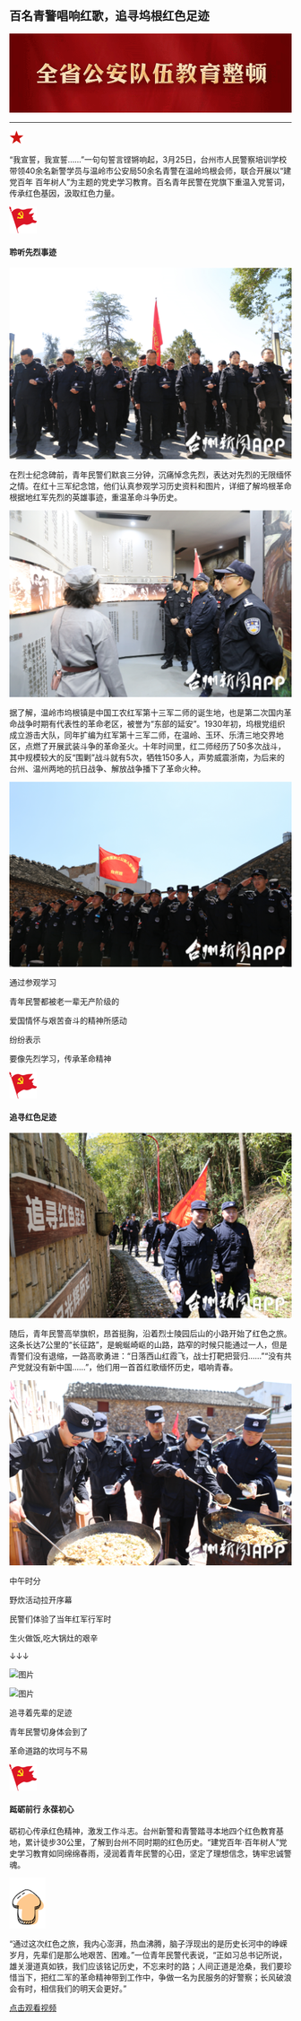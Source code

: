 ## 百名青警唱响红歌，追寻坞根红色足迹

![](IMG\img\温岭坞根\6.gif)



------



![](IMG\img\温岭坞根\8.png)



“我宣誓，我宣誓……”一句句誓言铿锵响起，3月25日，台州市人民警察培训学校带领40余名新警学员与温岭市公安局50余名青警在温岭坞根会师，联合开展以“建党百年 百年树人”为主题的党史学习教育。百名青年民警在党旗下重温入党誓词，传承红色基因，汲取红色力量。







![](IMG\img\温岭坞根\10.png)

#### **聆听先烈事迹**

![](IMG\img\温岭坞根\1.png)

在烈士纪念碑前，青年民警们默哀三分钟，沉痛悼念先烈，表达对先烈的无限缅怀之情。在红十三军纪念馆，他们认真参观学习历史资料和图片，详细了解坞根革命根据地红军先烈的英雄事迹，重温革命斗争历史。



![](IMG\img\温岭坞根\2.png)



据了解，温岭市坞根镇是中国工农红军第十三军二师的诞生地，也是第二次国内革命战争时期有代表性的革命老区，被誉为“东部的延安”。1930年初，坞根党组织成立游击大队，同年扩编为红军第十三军二师，在温岭、玉环、乐清三地交界地区，点燃了开展武装斗争的革命圣火。十年时间里，红二师经历了50多次战斗，其中规模较大的反“围剿”战斗就有5次，牺牲150多人，声势威震浙南，为后来的台州、温州两地的抗日战争、解放战争播下了革命火种。

![](IMG\img\温岭坞根\3.png)



通过参观学习

青年民警都被老一辈无产阶级的

爱国情怀与艰苦奋斗的精神所感动

纷纷表示

要像先烈学习，传承革命精神

![](IMG\img\温岭坞根\10.png)

#### **追寻红色足迹**

![](IMG\img\温岭坞根\4.png)

随后，青年民警高举旗帜，昂首挺胸，沿着烈士陵园后山的小路开始了红色之旅。这条长达7公里的“长征路”，是蜿蜒崎岖的山路，路窄的时候只能通过一人，但是青警们没有退缩，一路高歌勇进：“日落西山红霞飞，战士打靶把营归……”“没有共产党就没有新中国……”，他们用一首首红歌缅怀历史，唱响青春。



![](IMG\img\温岭坞根\5.png)





中午时分

野炊活动拉开序幕

民警们体验了当年红军行军时

生火做饭,吃大锅灶的艰辛

↓↓↓

![图片](IMG\img\温岭坞根\12.png)

![图片](IMG\img\温岭坞根\13.png)

追寻着先辈的足迹

青年民警切身体会到了

革命道路的坎坷与不易



![](IMG\img\温岭坞根\10.png)

#### **䟡砺前行 永葆初心**



砺初心传承红色精神，激发工作斗志。台州新警和青警踏寻本地四个红色教育基地，累计徒步30公里，了解到台州不同时期的红色历史。“建党百年·百年树人”党史学习教育如同绵绵春雨，浸润着青年民警的心田，坚定了理想信念，铸牢忠诚警魂。



<img src="IMG\img\温岭坞根\11.gif" style="zoom:10%;" />

“通过这次红色之旅，我内心澎湃，热血沸腾，脑子浮现出的是历史长河中的峥嵘岁月，先辈们是那么地艰苦、困难。”一位青年民警代表说，“正如习总书记所说，雄关漫道真如铁，我们应该铭记历史，不忘来时的路；人间正道是沧桑，我们要珍惜当下，把红二军的革命精神带到工作中，争做一名为民服务的好警察；长风破浪会有时，相信我们的明天会更好。”

[点击观看视频](http://go.plvideo.cn/front/video/view?vid=f3d6a4d47fae620dc3e42dee24e77d57_f)





